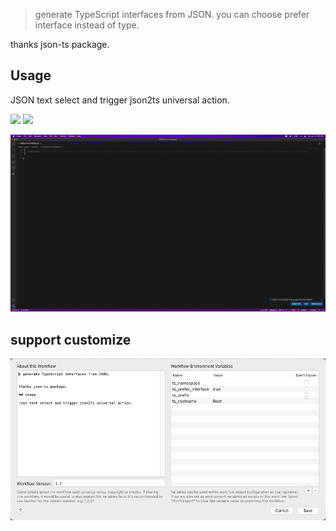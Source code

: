 > generate TypeScript interfaces from JSON. you can choose prefer interface instead of type.


thanks json-ts package.

## Usage

JSON text select and trigger json2ts universal action.



[![](https://img.shields.io/badge/version-v1.3-green?style=for-the-badge)](https://img.shields.io/badge/version-v1.3-green?style=for-the-badge)
[![](https://img.shields.io/badge/download-click-blue?style=for-the-badge)](https://github.com/alanhe421/alfred-workflows/raw/master/json2Ts/Json2TS.alfredworkflow)




<!-- more -->

![](screenshots/screenshot.gif)

## support customize

![](screenshots/screenshot.png)
